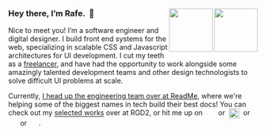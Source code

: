 ### Hey there, I’m Rafe.  👋 [<img align=right width=88 src=https://user-images.githubusercontent.com/886627/164981774-67761828-e6fa-4931-965c-f09acf6bc804.gif#gh-light-mode-only>][twitter#light][<img align=right width=88 src=https://user-images.githubusercontent.com/886627/164981126-0dd37f84-d334-4598-acc1-52b58d472a4c.png#gh-dark-mode-only></a>][twitter#dark]

Nice to meet you! I’m a software engineer and digital designer. I build front end systems for the web, specializing in scalable CSS and Javascript architectures for UI development. I cut my teeth as a [freelancer][rgd2], and have had the opportunity to work alongside some amazingly talented development teams and other design technologists to solve difficult UI problems at scale.

Currently, [I head up the engineering team over at ReadMe][ReadMe], where we're helping some of the biggest names in tech build their best docs! You can check out my [selected works][works] over at RGD2, or hit me up on  [<img height=16 align=center src=https://user-images.githubusercontent.com/886627/164986811-18c81cf0-a30a-43c0-b08b-376667687dcb.png>][twitter]  or  [<img height=21 align=center src=https://user-images.githubusercontent.com/886627/164986302-8fe984a8-21e0-470f-8ba0-961f1e6ff131.png>][github]  or  [<img height=16 align=center src=https://user-images.githubusercontent.com/886627/164986420-b4814e2b-18d2-4fc1-bbc3-7f2d42e446c6.png>][dribbble]  or  [<img height=16 align=center src=https://user-images.githubusercontent.com/886627/164986481-81020955-e647-4669-abb0-0f860dd2d89e.png>][linkedin].

[readme]: https://readme.io "ReadMe • A better docs experience for developers"
[rgd2]: https://www.rgd2.co "RGD2 Studios"
[works]: http://www.rgd2.co/where "RGD2 Studios • Selected Works"
[github]: https://github.com/rafegoldberg "Rafe’s GitHub Profile"
[dribbble]: https://dribbble.com/rgd2 "Rafe’s Dribbble Profile"
[linkedin]: https://www.linkedin.com/in/rafegoldberg "Rafe’s LinkedIn Profile"
[twitter]: https://twitter.com/rafegoldberg "Rafe’s Twitter Profile"
[twitter#light]: https://twitter.com/rafegoldberg#gh-light-mode-only
[twitter#dark]: https://twitter.com/rafegoldberg#gh-dark-mode-only
